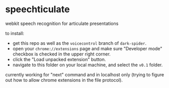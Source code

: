 # speechticulate
webkit speech recognition for articulate presentations

to install:
- get this repo as well as the `voicecontrol` branch of `dark-spider`.
- open your `chrome://extensions` page and make sure "Developer mode" checkbox is checked in the upper right corner.
- click the "Load unpacked extension" button.
- navigate to this folder on your local machine, and select the `v0.1` folder.

currently working for "next" command and in localhost only (trying to figure out how to allow chrome extensions in the file protocol).

